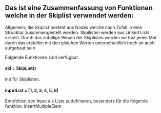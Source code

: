 ## Das ist eine Zusammenfassung von Funktionen welche in der Skiplist verwendet werden:  

Allgemein, die Skiplist besteht aus Nodes welche nach Zufall in eine Strucktur zusammengestellt werden. Skpilisten werden aus Linked Lists erstellt. Durch das zufällige Wesen der Skiplisten werden sie fast jedes Mal durch das erstellen mit den gleichen Werten unterscheidlich hoch un auch aufgebaut sein.

Folgende Funktionen sind verfügbar:

#### skl = SkipList()
init für Skiplisten.

#### inputList = [1, 2, 3, 4, 5, 6]
Empfohlen den Input als Liste zudefinieren, besonders für die folgende funktion: insertMultipleElem

#### 